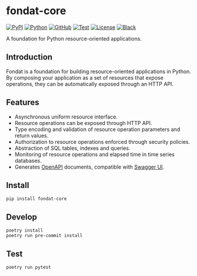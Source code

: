 # fondat-core

[![PyPI](https://img.shields.io/pypi/v/fondat-core)](https://pypi.org/project/fondat-core/)
[![Python](https://img.shields.io/pypi/pyversions/fondat-core)](https://python.org/)
[![GitHub](https://img.shields.io/badge/github-main-blue.svg)](https://github.com/fondat/fondat-core/)
[![Test](https://github.com/fondat/fondat-core/workflows/test/badge.svg)](https://github.com/fondat/fondat-core/actions?query=workflow/test)
[![License](https://img.shields.io/github/license/fondat/fondat-core.svg)](https://github.com/fondat/fondat-core/blob/main/LICENSE)
[![Black](https://img.shields.io/badge/code%20style-black-black.svg)](https://github.com/psf/black)

A foundation for Python resource-oriented applications. 

## Introduction

Fondat is a foundation for building resource-oriented applications in Python.
By composing your application as a set of resources that expose operations,
they can be automatically exposed through an HTTP API.

## Features

* Asynchronous uniform resource interface.
* Resource operations can be exposed through HTTP API.
* Type encoding and validation of resource operation parameters and return values.
* Authorization to resource operations enforced through security policies.
* Abstraction of SQL tables, indexes and queries.
* Monitoring of resource operations and elapsed time in time series databases.
* Generates [OpenAPI](https://www.openapis.org/) documents, compatible with [Swagger UI](https://swagger.io/tools/swagger-ui/).

## Install

```
pip install fondat-core
```

## Develop

```
poetry install
poetry run pre-commit install
```

## Test

```
poetry run pytest
```
